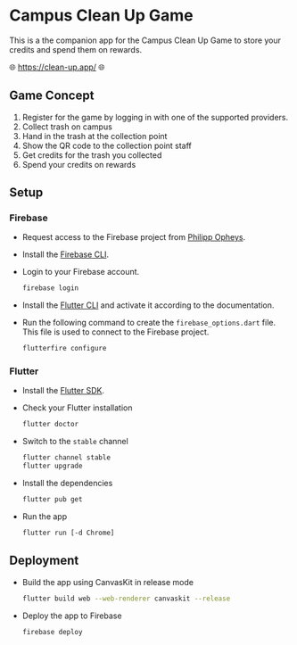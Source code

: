 # Campus Clean Up Game

This is a the companion app for the Campus Clean Up Game to store your credits and spend them on rewards.

🌐 <https://clean-up.app/> 🌐

## Game Concept

1. Register for the game by logging in with one of the supported providers.
2. Collect trash on campus
3. Hand in the trash at the collection point
4. Show the QR code to the collection point staff
5. Get credits for the trash you collected
6. Spend your credits on rewards

## Setup

### Firebase

- Request access to the Firebase project from [Philipp Opheys](mailto:philipp.opheys@neuland-ingolstadt.de).
- Install the [Firebase CLI](https://firebase.google.com/docs/cli).
- Login to your Firebase account.

    ```bash
    firebase login
    ```

- Install the [Flutter CLI](https://firebase.flutter.dev/docs/cli/) and activate it according to the documentation.
- Run the following command to create the `firebase_options.dart` file. This file is used to connect to the Firebase project.

    ```bash
    flutterfire configure
    ```

### Flutter

- Install the [Flutter SDK](https://flutter.dev/docs/get-started/install).
- Check your Flutter installation

    ```bash
    flutter doctor
    ```

- Switch to the `stable` channel

    ```bash
    flutter channel stable
    flutter upgrade
    ```

- Install the dependencies

    ```bash
    flutter pub get
    ```

- Run the app

    ```bash
    flutter run [-d Chrome]
    ```

## Deployment

- Build the app using CanvasKit in release mode

    ```bash
    flutter build web --web-renderer canvaskit --release
    ```

- Deploy the app to Firebase

    ```bash
    firebase deploy
    ```
